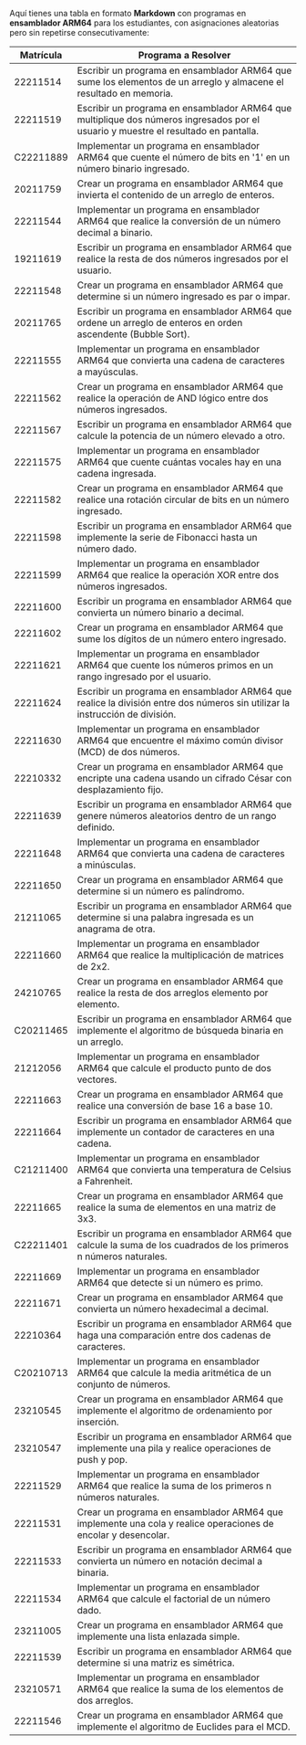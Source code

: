 Aquí tienes una tabla en formato **Markdown** con programas en **ensamblador ARM64** para los estudiantes, con asignaciones aleatorias pero sin repetirse consecutivamente:

| Matrícula      | Programa a Resolver |
|---------------|--------------------|
| 22211514      | Escribir un programa en ensamblador ARM64 que sume los elementos de un arreglo y almacene el resultado en memoria. |
| 22211519      | Escribir un programa en ensamblador ARM64 que multiplique dos números ingresados por el usuario y muestre el resultado en pantalla. |
| C22211889     | Implementar un programa en ensamblador ARM64 que cuente el número de bits en '1' en un número binario ingresado. |
| 20211759      | Crear un programa en ensamblador ARM64 que invierta el contenido de un arreglo de enteros. |
| 22211544      | Implementar un programa en ensamblador ARM64 que realice la conversión de un número decimal a binario. |
| 19211619      | Escribir un programa en ensamblador ARM64 que realice la resta de dos números ingresados por el usuario. |
| 22211548      | Crear un programa en ensamblador ARM64 que determine si un número ingresado es par o impar. |
| 20211765      | Escribir un programa en ensamblador ARM64 que ordene un arreglo de enteros en orden ascendente (Bubble Sort). |
| 22211555      | Implementar un programa en ensamblador ARM64 que convierta una cadena de caracteres a mayúsculas. |
| 22211562      | Crear un programa en ensamblador ARM64 que realice la operación de AND lógico entre dos números ingresados. |
| 22211567      | Escribir un programa en ensamblador ARM64 que calcule la potencia de un número elevado a otro. |
| 22211575      | Implementar un programa en ensamblador ARM64 que cuente cuántas vocales hay en una cadena ingresada. |
| 22211582      | Crear un programa en ensamblador ARM64 que realice una rotación circular de bits en un número ingresado. |
| 22211598      | Escribir un programa en ensamblador ARM64 que implemente la serie de Fibonacci hasta un número dado. |
| 22211599      | Implementar un programa en ensamblador ARM64 que realice la operación XOR entre dos números ingresados. |
| 22211600      | Escribir un programa en ensamblador ARM64 que convierta un número binario a decimal. |
| 22211602      | Crear un programa en ensamblador ARM64 que sume los dígitos de un número entero ingresado. |
| 22211621      | Implementar un programa en ensamblador ARM64 que cuente los números primos en un rango ingresado por el usuario. |
| 22211624      | Escribir un programa en ensamblador ARM64 que realice la división entre dos números sin utilizar la instrucción de división. |
| 22211630      | Implementar un programa en ensamblador ARM64 que encuentre el máximo común divisor (MCD) de dos números. |
| 22210332      | Crear un programa en ensamblador ARM64 que encripte una cadena usando un cifrado César con desplazamiento fijo. |
| 22211639      | Escribir un programa en ensamblador ARM64 que genere números aleatorios dentro de un rango definido. |
| 22211648      | Implementar un programa en ensamblador ARM64 que convierta una cadena de caracteres a minúsculas. |
| 22211650      | Crear un programa en ensamblador ARM64 que determine si un número es palíndromo. |
| 21211065      | Escribir un programa en ensamblador ARM64 que determine si una palabra ingresada es un anagrama de otra. |
| 22211660      | Implementar un programa en ensamblador ARM64 que realice la multiplicación de matrices de 2x2. |
| 24210765      | Crear un programa en ensamblador ARM64 que realice la resta de dos arreglos elemento por elemento. |
| C20211465     | Escribir un programa en ensamblador ARM64 que implemente el algoritmo de búsqueda binaria en un arreglo. |
| 21212056      | Implementar un programa en ensamblador ARM64 que calcule el producto punto de dos vectores. |
| 22211663      | Crear un programa en ensamblador ARM64 que realice una conversión de base 16 a base 10. |
| 22211664      | Escribir un programa en ensamblador ARM64 que implemente un contador de caracteres en una cadena. |
| C21211400     | Implementar un programa en ensamblador ARM64 que convierta una temperatura de Celsius a Fahrenheit. |
| 22211665      | Crear un programa en ensamblador ARM64 que realice la suma de elementos en una matriz de 3x3. |
| C22211401     | Escribir un programa en ensamblador ARM64 que calcule la suma de los cuadrados de los primeros n números naturales. |
| 22211669      | Implementar un programa en ensamblador ARM64 que detecte si un número es primo. |
| 22211671      | Crear un programa en ensamblador ARM64 que convierta un número hexadecimal a decimal. |
| 22210364      | Escribir un programa en ensamblador ARM64 que haga una comparación entre dos cadenas de caracteres. |
| C20210713     | Implementar un programa en ensamblador ARM64 que calcule la media aritmética de un conjunto de números. |
| 23210545      | Crear un programa en ensamblador ARM64 que implemente el algoritmo de ordenamiento por inserción. |
| 23210547      | Escribir un programa en ensamblador ARM64 que implemente una pila y realice operaciones de push y pop. |
| 22211529      | Implementar un programa en ensamblador ARM64 que realice la suma de los primeros n números naturales. |
| 22211531      | Crear un programa en ensamblador ARM64 que implemente una cola y realice operaciones de encolar y desencolar. |
| 22211533      | Escribir un programa en ensamblador ARM64 que convierta un número en notación decimal a binaria. |
| 22211534      | Implementar un programa en ensamblador ARM64 que calcule el factorial de un número dado. |
| 23211005      | Crear un programa en ensamblador ARM64 que implemente una lista enlazada simple. |
| 22211539      | Escribir un programa en ensamblador ARM64 que determine si una matriz es simétrica. |
| 23210571      | Implementar un programa en ensamblador ARM64 que realice la suma de los elementos de dos arreglos. |
| 22211546      | Crear un programa en ensamblador ARM64 que implemente el algoritmo de Euclides para el MCD. |
